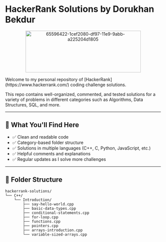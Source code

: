 # HackerRank Solutions by Dorukhan Bekdur
<p align="center">
<img width="373" height="135" alt="65596422-1cef2080-df97-11e9-9abb-a225204d1805" src="https://github.com/user-attachments/assets/bb914899-52b4-42d8-bcdc-d951eeebee5f" />
</p>
Welcome to my personal repository of [HackerRank](https://www.hackerrank.com/) coding challenge solutions.

This repo contains well-organized, commented, and tested solutions for a variety of problems in different categories such as Algorithms, Data Structures, SQL, and more.

---

## 🧠 What You'll Find Here

- ✅ Clean and readable code
- ✅ Category-based folder structure
- ✅ Solutions in multiple languages (C++, C, Python, JavaScript, etc.)
- ✅ Helpful comments and explanations
- ✅ Regular updates as I solve more challenges

---

## 📁 Folder Structure
```
hackerrank-solutions/
└── C++/
    └── Introduction/
        ├── say-hello-world.cpp
        ├── basic-data-types.cpp
        ├── conditional-statements.cpp
        ├── for-loop.cpp
        ├── functions.cpp
        ├── pointers.cpp
        ├── arrays-introduction.cpp
        └── variable-sized-arrays.cpp
